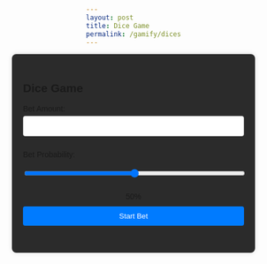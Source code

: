 ```yaml
---
layout: post
title: Dice Game
permalink: /gamify/dices
---
```

<title>Dice Game</title>
<style>
    body {
        font-family: Arial, sans-serif;
        margin: 0;
        padding: 20px;
        display: flex;
        flex-direction: column;
        align-items: center;
    }
    .container {
        max-width: 400px;
        width: 100%;
        background-color: #2b2b2b;
        padding: 20px;
        border-radius: 8px;
        box-shadow: 0 0 10px rgba(0, 0, 0, 0.1);
    }
    label {
        display: block;
        margin: 10px 0 5px;
    }
    input, button {
        width: 100%;
        padding: 10px;
        margin-bottom: 15px;
        border: 1px solid #ccc;
        border-radius: 4px;
    }
    button {
        background-color: #007bff;
        color: #fff;
        border: none;
        cursor: pointer;
    }
    button:hover {
        background-color: #0056b3;
    }
    .slider-value {
        text-align: center;
        margin-bottom: 10px;
    }
</style>

<body>
<div class="container">
    <h2>Dice Game</h2>
    <form id="betForm">
        <label for="betAmount">Bet Amount:</label>
        <input type="number" id="betAmount" name="betAmount" required min="1000">
        <label for="betProbability">Bet Probability:</label>
        <input type="range" id="betProbability" name="betProbability" min="0" max="100" value="50" step="10">
        <div class="slider-value" id="sliderValue">50%</div>
        <button type="submit">Start Bet</button>
    </form>
</div>

<script src="https://cdn.jsdelivr.net/npm/jwt-decode/build/jwt-decode.min.js"></script>
<script type="module">
    import { javaURI, fetchOptions } from '{{site.baseurl}}/assets/js/api/config.js';
    let uid = "";
    async function getUID() {
        console.log("Starting getUID function.");
        const url = `${javaURI}/api/person/get`;
        console.log("Fetching URL:", url);
        try {
            const response = await fetch(url, fetchOptions);
            console.log("Fetch response received:", response);
            if (!response.ok) {
                console.error("Error fetching UID. Response status:", response.status);
                throw new Error(`Spring server response: ${response.status}`);
            }
            const data = await response.json();
            uid = data.email;
            console.log("UID fetched successfully:", uid);
        } catch (error) {
            console.error("Error in getUID:", error);
        }
    }
    document.addEventListener('DOMContentLoaded', () => {
        const betForm = document.getElementById('betForm');
        const betProbability = document.getElementById('betProbability');
        const sliderValue = document.getElementById('sliderValue');
        // Update slider display value
        betProbability.addEventListener('input', () => {
            sliderValue.textContent = `${betProbability.value}%`;
        });
        // Form submission
        betForm.addEventListener('submit', async (e) => {
            e.preventDefault();
            await getUID();
            const betAmount = parseFloat(document.getElementById('betAmount').value);
            const probability = parseFloat(betProbability.value) / 100;
            const betData = {
                email : uid,
                betSize: betAmount,
                winChance: probability,
            };
            console.log(betData);
            try {
                const response = await fetch(`${javaURI}/api/casino/dice/calculate`, {
                    method: 'POST',
                    headers: {
                        'Content-Type': 'application/json',
                    },
                    body: JSON.stringify(betData),
                });
                if (!response.ok) {
                    throw new Error(`HTTP error! status: ${response.status}`);
                }
                const result = await response.json();
                if (result && result !== undefined) {
                    alert(`CURRENT BALANCE: ${result}`);
                } else {
                    alert('Unexpected response format.');
                }
            } catch (error) {
                console.error('Error during fetch:', error);
                alert('An error occurred. Please try again.');
            }
        });
    });
</script>